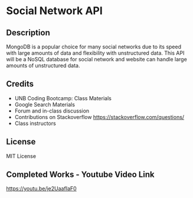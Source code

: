 # Social Network API

## Description
MongoDB is a popular choice for many social networks due to its speed with large amounts of data and flexibility with unstructured data.
This API will be a NoSQL database for social network and website can handle large amounts of unstructured data. 


## Credits

- UNB Coding Bootcamp: Class Materials 
- Google Search Materials
- Forum and in-class discussion 
- Contributions on Stackoverflow https://stackoverflow.com/questions/
- Class instructors

## License
MIT License

## Completed Works - Youtube Video Link

https://youtu.be/je2UaafIaF0
